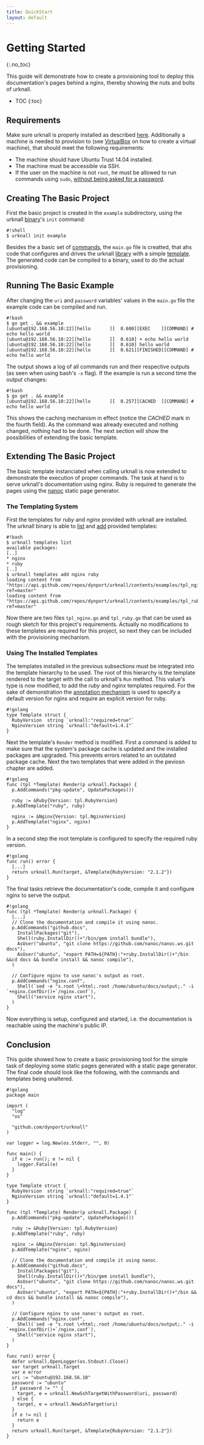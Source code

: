 ```yaml
---
title: QuickStart
layout: default
---
```


# Getting Started
{:.no_toc}

This guide will demonstrate how to create a provisioning tool to deploy this
documentation's pages behind a nginx, thereby showing the nuts and bolts of
urknall.

* TOC
{:toc}


## Requirements

Make sure urknall is properly installed as described [here](../installation/).
Additionally a machine is needed to provision to (see
[VirtualBox](https://www.virtualbox.org) on how to create a virtual machine),
that should meet the following requirements:

* The machine should have Ubuntu Trust 14.04 installed.
* The machine must be accessible via SSH.
* If the user on the machine is not `root`, he must be allowed to run commands
  using `sudo`, [without being asked for a password](../library/#sudo_without_password).


## Creating The Basic Project

First the basic project is created in the `example` subdirectory, using the
urknall [binary](../binary/)'s `init` command:

	#!shell
	$ urknall init example

Besides the a basic set of [commands](../binary/#project-scaffolding), the
`main.go` file is creatted, that ahs code that configures and drives the
urknall [library](../library) with a simple [template](../library/#templates).
The generated code can be compiled to a binary, used to do the actual
provisioning.


## Running The Basic Example

After changing the `uri` and `password` variables' values in the `main.go` file
the example code can be compiled and run.

	#!bash
	$ go get . && example
	[ubuntu@192.168.56.10:22][hello       ][  0.600][EXEC    ][COMMAND] # echo hello world
	[ubuntu@192.168.56.10:22][hello       ][  0.610] + echo hello world
	[ubuntu@192.168.56.10:22][hello       ][  0.610] hello world
	[ubuntu@192.168.56.10:22][hello       ][  0.621][FINISHED][COMMAND] # echo hello world

The output shows a log of all commands run and their respective outputs (as
seen when using bash's `-x` flag). If the example is run a second time the
output changes:

	#!bash
	$ go get . && example
	[ubuntu@192.168.56.10:22][hello       ][  0.257][CACHED  ][COMMAND] # echo hello world

This shows the caching mechanism in effect (notice the _CACHED_ mark in the
fourth field). As the command was already executed and nothing changed, nothing
had to be done. The next section will show the possibilities of extending the
basic template.


## Extending The Basic Project

The basic template instanciated when calling urknall is now extended to
demonstrate the execution of proper commands. The task at hand is to serve
urknall's documentation using nginx. Ruby is required to generate the pages
using the [nanoc](http://nanoc.ws) static page generator.


### The Templating System

First the templates for _ruby_ and _nginx_ provided with urknall are installed.
The urknall binary is able to [list](../binary/#template_management) and
[add](../binary/#template_management) provided templates:

	#!bash
	$ urknall templates list
	available packages:
	[..]
	* nginx
	* ruby
	[..]
	$ urknall templates add nginx ruby
	loading content from "https://api.github.com/repos/dynport/urknall/contents/examples/tpl_nginx.go?ref=master"
	loading content from "https://api.github.com/repos/dynport/urknall/contents/examples/tpl_ruby.go?ref=master"

Now there are two files `tpl_nginx.go` and `tpl_ruby.go` that can be used as
rough sketch for this project's requirements. Actually no modifications to
these templates are required for this project, so next they can be included
with the provisioning mechanism.


### Using The Installed Templates

The templates installed in the previous subsections must be integrated into the
template hierarchy to be used. The root of this hierarchy is the template
rendered to the target with the call to urknall's `Run` method. This value's
type is now modified, to add the _ruby_ and _nginx_ templates required. For
the sake of demonstration the [annotation mechanism](../library/#annotations)
is used to specify a default version for nginx and require an explicit version
for ruby.

	#!golang
	type Template struct {
	  RubyVersion  string `urknall:"required=true"`
	  NginxVersion string `urknall:"default=1.4.1"`
	}

Next the template's `Render` method is modified. First a command is added to
make sure that the system's package cache is updated and the installed packages
are upgraded. This prevents errors related to an outdated package cache. Next
the two templates that were added in the peviosn chapter are added.

	#!golang
	func (tpl *Template) Render(p urknall.Package) {
	  p.AddCommands("pkg-update", UpdatePackages())

	  ruby := &Ruby{Version: tpl.RubyVersion}
	  p.AddTemplate("ruby", ruby)

	  nginx := &Nginx{Version: tpl.NginxVersion}
	  p.AddTemplate("nginx", nginx)
	}

In a second step the root template is configured to specify the required ruby
version.

	#!golang
	func run() error {
	  [...]
	  return urknall.Run(target, &Template{RubyVersion: "2.1.2"})
	}

The final tasks retrieve the documentation's code, compile it and configure
nginx to serve the output.

	#!golang
	func (tpl *Template) Render(p urknall.Package) {
	  [...]
	  // Clone the documentation and compile it using nanoc.
	  p.AddCommands("github.docs",
		InstallPackages("git"),
		Shell(ruby.InstallDir()+"/bin/gem install bundle"),
		AsUser("ubuntu", "git clone https://github.com/nanoc/nanoc.ws.git docs"),
		AsUser("ubuntu", "export PATH=${PATH}:"+ruby.InstallDir()+"/bin &&cd docs && bundle install && nanoc compile"),
	  )
	
	  // Configure nginx to use nanoc's output as root.
	  p.AddCommands("nginx.conf",
		Shell(`sed -e "s.root \+html;.root /home/ubuntu/docs/output;." -i `+nginx.ConfDir()+`/nginx.conf`),
		Shell("service nginx start"),
	  )
	}

Now everything is setup, configured and started, i.e. the documentation is
reachable using the machine's public IP.


## Conclusion

This guide showed how to create a basic provisioning tool for the simple task
of deploying some static pages generated with a static page generator. The
final code should look like the following, with the commands and templates
being unaltered.

	#!golang
	package main

	import (
	  "log"
	  "os"

	  "github.com/dynport/urknall"
	)

	var logger = log.New(os.Stderr, "", 0)

	func main() {
	  if e := run(); e != nil {
	    logger.Fatal(e)
	  }
	}

	type Template struct {
	  RubyVersion  string `urknall:"required=true"`
	  NginxVersion string `urknall:"default=1.4.1"`
	}

	func (tpl *Template) Render(p urknall.Package) {
	  p.AddCommands("pkg-update", UpdatePackages())

	  ruby := &Ruby{Version: tpl.RubyVersion}
	  p.AddTemplate("ruby", ruby)

	  nginx := &Nginx{Version: tpl.NginxVersion}
	  p.AddTemplate("nginx", nginx)

	  // Clone the documentation and compile it using nanoc.
	  p.AddCommands("github.docs",
		InstallPackages("git"),
		Shell(ruby.InstallDir()+"/bin/gem install bundle"),
		AsUser("ubuntu", "git clone https://github.com/nanoc/nanoc.ws.git docs"),
		AsUser("ubuntu", "export PATH=${PATH}:"+ruby.InstallDir()+"/bin && cd docs && bundle install && nanoc compile"),
	  )

	  // Configure nginx to use nanoc's output as root.
	  p.AddCommands("nginx.conf",
		Shell(`sed -e "s.root \+html;.root /home/ubuntu/docs/output;." -i `+nginx.ConfDir()+`/nginx.conf`),
		Shell("service nginx start"),
	  )
	}

	func run() error {
	  defer urknall.OpenLogger(os.Stdout).Close()
	  var target urknall.Target
	  var e error
	  uri := "ubuntu@192.168.56.10"
	  password := "ubuntu"
	  if password != "" {
		target, e = urknall.NewSshTargetWithPassword(uri, password)
	  } else {
		target, e = urknall.NewSshTarget(uri)
	  }
	  if e != nil {
		return e
	  }
	  return urknall.Run(target, &Template{RubyVersion: "2.1.2"})
	}

